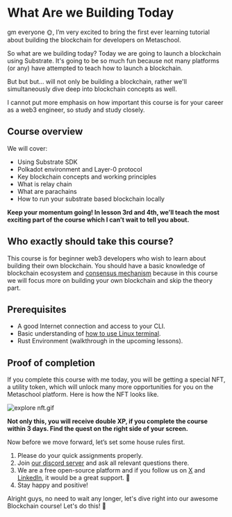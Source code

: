 # What Are we Building Today

gm everyone 🌞, I’m very excited to bring the first ever learning tutorial about building the blockchain for developers on Metaschool.

So what are we building today? Today we are going to launch a blockchain using Substrate. It's going to be so much fun because not many platforms (or any) have attempted to teach how to launch a blockchain.

But but but… will not only be building a blockchain, rather we'll simultaneously dive deep into blockchain concepts as well.

I cannot put more emphasis on how important this course is for your career as a web3 engineer, so study and study closely.

## Course overview

We will cover:

- Using Substrate SDK
- Polkadot environment and Layer-0 protocol
- Key blockchain concepts and working principles
- What is relay chain
- What are parachains
- How to run your substrate based blockchain locally

**Keep your momentum going! In lesson 3rd and 4th, we’ll teach the most exciting part of the course which I can’t wait to tell you about.**

## Who exactly should take this course?

This course is for beginner web3 developers who wish to learn about building their own blockchain. You should have a basic knowledge of blockchain ecosystem and [consensus mechanism](https://metaschool.so/articles/consensus-mechanism-meaning/) because in this course we will focus more on building your own blockchain and skip the theory part.

## Prerequisites

- A good Internet connection and access to your CLI.
- Basic understanding of [how to use Linux terminal](https://hackr.io/blog/basic-linux-commands).
- Rust Environment (walkthrough in the upcoming lessons).

## Proof of completion

If you complete this course with me today, you will be getting a special NFT, a utility token, which will unlock many more opportunities for you on the Metaschool platform. Here is how the NFT looks like.

![explore nft.gif](https://github.com/0xmetaschool/Learning-Projects/blob/main/assests_for_all/assets_for_tezos/What%20Are%20We%20Building%20Today/completion%20nft.gif?raw=true)


**Not only this, you will receive double XP, if you complete the course within 3 days. Find the quest on the right side of your screen.**

Now before we move forward, let’s set some house rules first.
1. Please do your quick assignments properly.
2. Join [our discord server](https://discord.gg/vbVMUwXWgc) and ask all relevant questions there.
3. We are a free open-source platform and if you follow us on [X](https://bit.ly/rust-subs-twitter) and [LinkedIn](https://bit.ly/rust-subs-linkedin), it would be a great support. 🫣
4. Stay happy and positive!




Alright guys, no need to wait any longer, let's dive right into our awesome Blockchain course! Let's do this! 🙌
